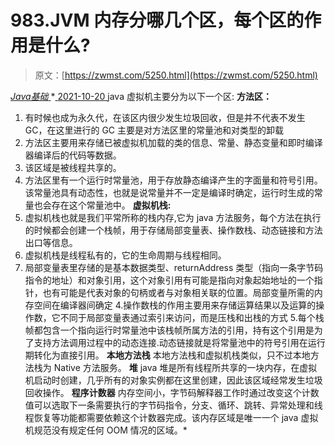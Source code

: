 <!--yml
category: 未分类
date: 0001-01-01 00:00:00
-->

# 983.JVM 内存分哪几个区，每个区的作用是什么?

> 原文：[https://zwmst.com/5250.html](https://zwmst.com/5250.html)

   [ *Java基础* ](https://zwmst.com/java%e5%9f%ba%e7%a1%80)*[ <time datetime="2021-10-21T00:13:27+08:00"> 2021-10-20 </time> ](https://zwmst.com/5250.html)  java 虚拟机主要分为以下一个区:
**方法区：**

1.  有时候也成为永久代，在该区内很少发生垃圾回收，但是并不代表不发生 GC，在这里进行的 GC 主要是对方法区里的常量池和对类型的卸载
2.  方法区主要用来存储已被虚拟机加载的类的信息、常量、静态变量和即时编译器编译后的代码等数据。
3.  该区域是被线程共享的。
4.  方法区里有一个运行时常量池，用于存放静态编译产生的字面量和符号引用。该常量池具有动态性，也就是说常量并不一定是编译时确定，运行时生成的常量也会存在这个常量池中。
    **虚拟机栈:**
5.  虚拟机栈也就是我们平常所称的栈内存,它为 java 方法服务，每个方法在执行的时候都会创建一个栈帧，用于存储局部变量表、操作数栈、动态链接和方法出口等信息。
6.  虚拟机栈是线程私有的，它的生命周期与线程相同。
7.  局部变量表里存储的是基本数据类型、returnAddress 类型（指向一条字节码指令的地址）和对象引用，这个对象引用有可能是指向对象起始地址的一个指针，也有可能是代表对象的句柄或者与对象相关联的位置。局部变量所需的内存空间在编译器间确定
    4.操作数栈的作用主要用来存储运算结果以及运算的操作数，它不同于局部变量表通过索引来访问，而是压栈和出栈的方式
    5.每个栈帧都包含一个指向运行时常量池中该栈帧所属方法的引用，持有这个引用是为了支持方法调用过程中的动态连接.动态链接就是将常量池中的符号引用在运行期转化为直接引用。
    **本地方法栈**
    本地方法栈和虚拟机栈类似，只不过本地方法栈为 Native 方法服务。
    **堆**
    java 堆是所有线程所共享的一块内存，在虚拟机启动时创建，几乎所有的对象实例都在这里创建，因此该区域经常发生垃圾回收操作。
    **程序计数器**
    内存空间小，字节码解释器工作时通过改变这个计数值可以选取下一条需要执行的字节码指令，分支、循环、跳转、异常处理和线程恢复等功能都需要依赖这个计数器完成。该内存区域是唯一一个 java 虚拟机规范没有规定任何 OOM 情况的区域。*